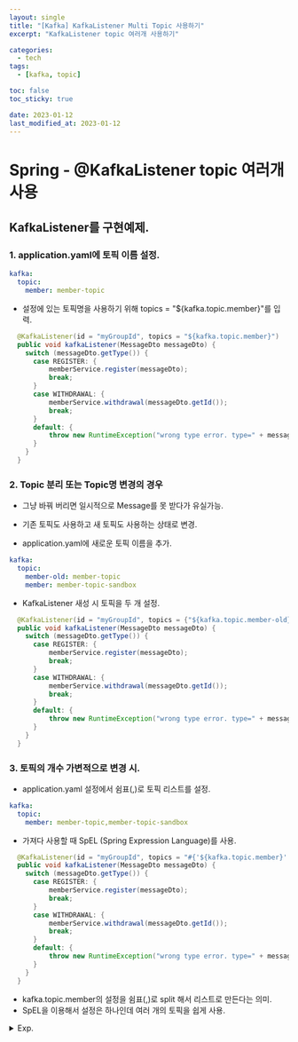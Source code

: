 ```yaml
---
layout: single
title: "[Kafka] KafkaListener Multi Topic 사용하기"
excerpt: "KafkaListener topic 여러개 사용하기"

categories:
  - tech
tags:
  - [kafka, topic]

toc: false
toc_sticky: true

date: 2023-01-12
last_modified_at: 2023-01-12
---
```


# Spring - @KafkaListener topic 여러개 사용

## KafkaListener를 구현예제.

### 1. application.yaml에 토픽 이름 설정.

```yaml
kafka:
  topic:
    member: member-topic
```

- 설정에 있는 토픽명을 사용하기 위해 topics = "${kafka.topic.member}"를 입력.

```java
  @KafkaListener(id = "myGroupId", topics = "${kafka.topic.member}")
  public void kafkaListener(MessageDto messageDto) {
    switch (messageDto.getType()) {
      case REGISTER: {
          memberService.register(messageDto);
          break;
      }
      case WITHDRAWAL: {
          memberService.withdrawal(messageDto.getId());
          break;
      }
      default: {
          throw new RuntimeException("wrong type error. type=" + messageDto.getType());
      }
    }
  }
```

### 2. Topic 분리 또는 Topic명 변경의 경우

- 그냥 바꿔 버리면 일시적으로 Message를 못 받다가 유실가능.
- 기존 토픽도 사용하고 새 토픽도 사용하는 상태로 변경.

- application.yaml에 새로운 토픽 이름을 추가.

```yaml
kafka:
  topic:
    member-old: member-topic
    member: member-topic-sandbox
```

- KafkaListener 새성 시 토픽을 두 개 설정.

```java
  @KafkaListener(id = "myGroupId", topics = {"${kafka.topic.member-old}", "${kafka.topic.member}"})
  public void kafkaListener(MessageDto messageDto) {
    switch (messageDto.getType()) {
      case REGISTER: {
          memberService.register(messageDto);
          break;
      }
      case WITHDRAWAL: {
          memberService.withdrawal(messageDto.getId());
          break;
      }
      default: {
          throw new RuntimeException("wrong type error. type=" + messageDto.getType());
      }
    }
  }
```

### 3. 토픽의 개수 가변적으로 변경 시.

- application.yaml 설정에서 쉼표(,)로 토픽 리스트를 설정.

```yaml
kafka:
  topic:
    member: member-topic,member-topic-sandbox
```

- 가져다 사용할 때 SpEL (Spring Expression Language)를 사용.

```java
  @KafkaListener(id = "myGroupId", topics = "#{'${kafka.topic.member}'.split(',')}")
  public void kafkaListener(MessageDto messageDto) {
    switch (messageDto.getType()) {
      case REGISTER: {
          memberService.register(messageDto);
          break;
      }
      case WITHDRAWAL: {
          memberService.withdrawal(messageDto.getId());
          break;
      }
      default: {
          throw new RuntimeException("wrong type error. type=" + messageDto.getType());
      }
    }
  }
```

- kafka.topic.member의 설정을 쉼표(,)로 split 해서 리스트로 만든다는 의미.
- SpEL을 이용해서 설정은 하나인데 여러 개의 토픽을 쉽게 사용.


<details>
  <summary>Exp.</summary>  
  <pre>

### 참조

  </pre>
</details>